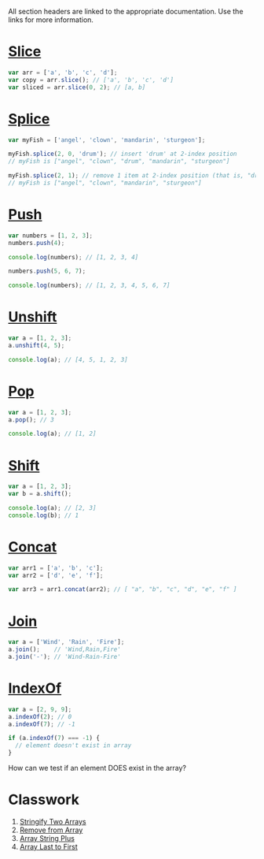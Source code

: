 All section headers are linked to the appropriate documentation.  Use the links for more information.
# [Slice](https://developer.mozilla.org/en-US/docs/Web/JavaScript/Reference/Global_Objects/Array/slice)
```javascript
var arr = ['a', 'b', 'c', 'd'];
var copy = arr.slice(); // ['a', 'b', 'c', 'd']
var sliced = arr.slice(0, 2); // [a, b]
```

# [Splice](https://developer.mozilla.org/en-US/docs/Web/JavaScript/Reference/Global_Objects/Array/splice)
```javascript
var myFish = ['angel', 'clown', 'mandarin', 'sturgeon'];

myFish.splice(2, 0, 'drum'); // insert 'drum' at 2-index position
// myFish is ["angel", "clown", "drum", "mandarin", "sturgeon"]

myFish.splice(2, 1); // remove 1 item at 2-index position (that is, "drum")
// myFish is ["angel", "clown", "mandarin", "sturgeon"]
```

# [Push](https://developer.mozilla.org/en-US/docs/Web/JavaScript/Reference/Global_Objects/Array/push?v=example)
```javascript
var numbers = [1, 2, 3];
numbers.push(4);

console.log(numbers); // [1, 2, 3, 4]

numbers.push(5, 6, 7);

console.log(numbers); // [1, 2, 3, 4, 5, 6, 7]
```

# [Unshift](https://developer.mozilla.org/en-US/docs/Web/JavaScript/Reference/Global_Objects/Array/unshift)
```javascript
var a = [1, 2, 3];
a.unshift(4, 5);

console.log(a); // [4, 5, 1, 2, 3]
```

# [Pop](https://developer.mozilla.org/en-US/docs/Web/JavaScript/Reference/Global_Objects/Array/pop)
```javascript
var a = [1, 2, 3];
a.pop(); // 3

console.log(a); // [1, 2]
```

# [Shift](https://developer.mozilla.org/en-US/docs/Web/JavaScript/Reference/Global_Objects/Array/shift)
```javascript
var a = [1, 2, 3];
var b = a.shift();

console.log(a); // [2, 3]
console.log(b); // 1
```

# [Concat](https://developer.mozilla.org/en-US/docs/Web/JavaScript/Reference/Global_Objects/Array/concat)
```javascript
var arr1 = ['a', 'b', 'c'];
var arr2 = ['d', 'e', 'f'];

var arr3 = arr1.concat(arr2); // [ "a", "b", "c", "d", "e", "f" ]
```

# [Join](https://developer.mozilla.org/en-US/docs/Web/JavaScript/Reference/Global_Objects/Array/join)
```javascript
var a = ['Wind', 'Rain', 'Fire'];
a.join();    // 'Wind,Rain,Fire'
a.join('-'); // 'Wind-Rain-Fire'
```

# [IndexOf](https://developer.mozilla.org/en-US/docs/Web/JavaScript/Reference/Global_Objects/Array/indexOf)
```javascript
var a = [2, 9, 9]; 
a.indexOf(2); // 0 
a.indexOf(7); // -1

if (a.indexOf(7) === -1) {
  // element doesn't exist in array
}
```
How can we test if an element DOES exist in the array?

# Classwork
1. [Stringify Two Arrays](https://github.com/C4Q/web-curriculum/blob/master/lessons/javascript-fundamentals/objects-and-arrays/array-methods-exercises.md#q7-stringify-two-arrays)
2. [Remove from Array](https://github.com/C4Q/web-curriculum/blob/master/lessons/javascript-fundamentals/objects-and-arrays/array-methods-exercises.md#q10-remove-from-array)
3. [Array String Plus](https://github.com/C4Q/web-curriculum/blob/master/lessons/javascript-fundamentals/objects-and-arrays/array-methods-exercises.md#q11-array-string-plus)
4. [Array Last to First](https://github.com/C4Q/web-curriculum/blob/master/lessons/javascript-fundamentals/objects-and-arrays/array-methods-exercises.md#q12-array-last-to-first)
